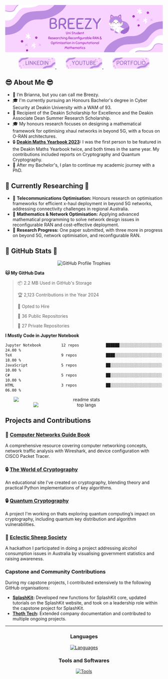 ![Introduction Image](Figures/intro.png)

<div align="center">
  <a href="https://www.linkedin.com/in/brianna-laird/" target="_blank">
    <span style="margin: 0 15px;">
      <img src="Figures/linkedin.png" style="height: 35px;" alt="linkedin logo" />
    </span>
  </a>
  <a href="https://www.youtube.com/@Breezy-Codes/" target="_blank">
    <span style="margin: 0 15px;">
      <img src="Figures/youtube.png" style="height: 35px;" alt="youtube logo" />
    </span>
  </a>
  <a href="https://briannalaird.com/" target="_blank">
    <span style="margin: 0 15px;">
      <img src="Figures/portfolio.png" style="height: 35px;" alt="portfolio logo" />
    </span>
  </a>
  <!--
  <a href="https://example.com/" target="_blank">
    <span style="margin: 0 15px;">
      <img src="Figures/scholar.png" style="height: 35px;" alt="other logo" />
    </span>
  </a>
  -->
</div>

## :sunglasses: About Me :sunglasses: 

- 👋 I’m Brianna, but you can call me Breezy.
- 🎓 I'm currently pursuing an Honours Bachelor's degree in Cyber Security at Deakin University with a WAM of 93.
- 📝 Recipient of the Deakin Scholarship for Excellence and the Deakin Associate Dean Summer Research Scholarship.
- 🎓 My honours research focuses on designing a mathematical framework for optimising xhaul networks in beyond 5G, with a focus on O-RAN architectures.
- 🔒 **[Deakin Maths Yearbook 2023](https://nla.gov.au/nla.obj-3336557334/view):** I was the first person to be featured in the Deakin Maths Yearbook twice, and both times in the same year. My contributions included reports on Cryptography and Quantum Cryptography.
- 🚀 After my Bachelor's, I plan to continue my academic journey with a PhD.

## 📝 Currently Researching 📝

- 📝 **Telecommunications Optimisation:** Honours research on optimisation frameworks for efficient x-haul deployment in beyond 5G networks, addressing connectivity challenges in regional Australia.
- 📝 **Mathematics & Network Optimisation:** Applying advanced mathematical programming to solve network design issues in reconfigurable RAN and cost-effective deployment.
- 📝 **Research Progress:** One paper submitted, with three more in progress on beyond 5G, network optimisation, and reconfigurable RAN.

## 🚀 GitHub Stats 🚀

<div align="center">
    <img src="https://github-profile-trophy.vercel.app/?username=breezy-codes&theme=onedark&row=1" alt="GitHub Profile Trophies" style="max-width: 100%;" />
</div>

<!--START_SECTION:waka-->
**🐱 My GitHub Data** 

> 📦 2.2 MB Used in GitHub's Storage 
 > 
> 🏆 2,123 Contributions in the Year 2024
 > 
> 💼 Opted to Hire
 > 
> 📜 36 Public Repositories 
 > 
> 🔑 27 Private Repositories 
 > 
**I Mostly Code in Jupyter Notebook** 

```text
Jupyter Notebook         12 repos            ██████░░░░░░░░░░░░░░░░░░░   24.00 % 
TeX                      9 repos             ████░░░░░░░░░░░░░░░░░░░░░   18.00 % 
JavaScript               5 repos             ██░░░░░░░░░░░░░░░░░░░░░░░   10.00 % 
C#                       5 repos             ██░░░░░░░░░░░░░░░░░░░░░░░   10.00 % 
HTML                     3 repos             ██░░░░░░░░░░░░░░░░░░░░░░░   06.00 % 
```




<!--END_SECTION:waka-->

<div align="center">
    <img width="450" align="center" style="display: inline-block; vertical-align: top;" src="https://github-readme-stats-hvpm.vercel.app/api?username=breezy-codes&count_private=true&show_icons=true&theme=material-palenight&rank_icon=github&border_radius=10" alt="readme stats" />
    <img width="325" align="center" style="display: inline-block; vertical-align: top;" src="https://github-readme-stats-hvpm.vercel.app/api/top-langs/?username=breezy-codes&&langs_count=10&layout=compact&theme=material-palenight&border_radius=10&size_weight=0.5&count_weight=0.5&hide=html" alt="top langs" />
</div>

## Projects and Contributions

### 📝 **[Computer Networks Guide Book](https://breezy-codes.github.io/computer-networks-guide)**  
A comprehensive resource covering computer networking concepts, network traffic analysis with Wireshark, and device configuration with CISCO Packet Tracer.

### 🔒 **[The World of Cryptography](https://breezy-codes.github.io/cryptography-guide)**  
An educational site I've created on cryptography, blending theory and practical Python implementations of key algorithms.

### 🔒 **[Quantum Cryptography](https://breezy-codes.github.io/quantum-cryptography-guide)**  
A project I'm working on thats exploring quantum computing’s impact on cryptography, including quantum key distribution and algorithm vulnerabilities.

### 🚀 **[Eclectic Sheep Society](https://github.com/breezy-codes/Eclectic-Sheep-Society)**  
A hackathon I participated in doing a project addressing alcohol consumption issues in Australia by visualising government statistics and raising awareness.

### Capstone and Community Contributions

During my capstone projects, I contributed extensively to the following GitHub organisations:

- **[SplashKit](https://github.com/splashkit):** Developed new functions for SplashKit core, updated tutorials on the SplashKit website, and took on a leadership role within the capstone project for SplashKit.
- **[Thoth Tech](https://github.com/thoth-tech):** Extended company documentation and contributed to multiple ongoing projects.

---

<div align="center">
  <h3>Languages</h3>
  <a href="https://skillicons.dev">
    <img src="https://skillicons.dev/icons?i=md,py,cpp,cs,dotnet,latex,anaconda,js,java" alt="Languages"/>
  </a>
</div>


<div align="center">
    <h3>Tools and Softwares</h3>
    <a href="https://skillicons.dev">
      <img src="https://skillicons.dev/icons?i=git,eclipse,vscode,visualstudio,ai,raspberrypi,linux,ubuntu,arch" alt="Tools"/>
    </a>
</div>
